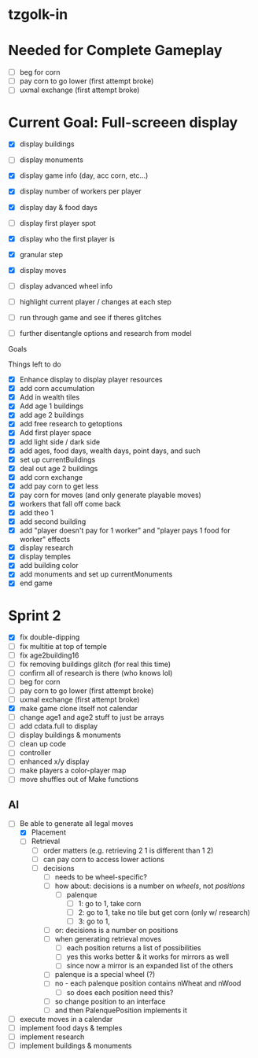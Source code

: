 # tzgolk-in

# Needed for Complete Gameplay 

- [ ] beg for corn
- [ ] pay corn to go lower (first attempt broke)
- [ ] uxmal exchange (first attempt broke)

# Current Goal: Full-screeen display

- [x] display buildings
- [ ] display monuments
- [x] display game info (day, acc corn, etc...)
- [x] display number of workers per player
- [x] display day & food days
- [ ] display first player spot
- [x] display who the first player is
- [x] granular step
- [x] display moves
- [ ] display advanced wheel info
- [ ] highlight current player / changes at each step
- [ ] run through game and see if theres glitches
- [ ] further disentangle options and research from model



Goals

Things left to do

- [x] Enhance display to display player resources
- [x] add corn accumulation
- [x] Add in wealth tiles
- [x] Add age 1 buildings
- [x] add age 2 buildings
- [x] add free research to getoptions
- [x] Add first player space
- [x] add light side / dark side
- [x] add ages, food days, wealth days, point days, and such
- [x] set up currentBuildings
- [x] deal out age 2 buildings
- [x] add corn exchange
- [x] add pay corn to get less
- [x] pay corn for moves (and only generate playable moves)
- [x] workers that fall off come back
- [x] add theo 1
- [x] add second building
- [x] add "player doesn't pay for 1 worker" and "player pays 1 food for worker" effects
- [x] display research 
- [x] display temples
- [x] add building color
- [x] add monuments and set up currentMonuments
- [x] end game

# Sprint 2

- [x] fix double-dipping
- [ ] fix multitie at top of temple
- [ ] fix age2building16
- [ ] fix removing buildings glitch (for real this time)
- [ ] confirm all of research is there (who knows lol)
- [ ] beg for corn
- [ ] pay corn to go lower (first attempt broke)
- [ ] uxmal exchange (first attempt broke)
- [x] make game clone itself not calendar
- [ ] change age1 and age2 stuff to just be arrays
- [ ] add cdata.full to display
- [ ] display buildings & monuments
- [ ] clean up code
- [ ] controller
- [ ] enhanced x/y display
- [ ] make players a color-player map
- [ ] move shuffles out of Make functions

## AI 

- [ ] Be able to generate all legal moves
  - [x] Placement
  - [ ] Retrieval
    - [ ] order matters (e.g. retrieving 2 1 is different than 1 2)
    - [ ] can pay corn to access lower actions
    - [ ] decisions
      - [ ] needs to be wheel-specific?
      - [ ] how about: decisions is a number on *wheels*, not *positions*
        - [ ] palenque
          - [ ] 1: go to 1, take corn
          - [ ] 2: go to 1, take no tile but get corn (only w/ research)
          - [ ] 3: go to 1, 
      - [ ] or: decisions is a number on positions
      - [ ] when generating retrieval moves
        - [ ] each position returns a list of possibilities
        - [ ] yes this works better & it works for mirrors as well
        - [ ] since now a mirror is an expanded list of the others
      - [ ] palenque is a special wheel (?)
      - [ ] no - each palenque position contains nWheat and nWood
        - [ ] so does each position need this?
      - [ ] so change position to an interface
      - [ ] and then PalenquePosition implements it
- [ ] execute moves in a calendar
- [ ] implement food days & temples
- [ ] implement research
- [ ] implement buildings & monuments